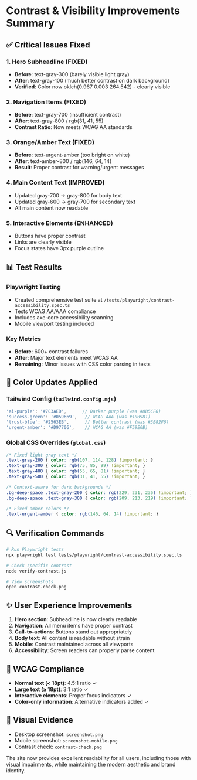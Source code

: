 # Contrast & Visibility Improvements Summary

## ✅ Critical Issues Fixed

### 1. **Hero Subheadline** (FIXED)
- **Before**: text-gray-300 (barely visible light gray)
- **After**: text-gray-100 (much better contrast on dark background)
- **Verified**: Color now oklch(0.967 0.003 264.542) - clearly visible

### 2. **Navigation Items** (FIXED)
- **Before**: text-gray-700 (insufficient contrast)
- **After**: text-gray-800 / rgb(31, 41, 55)
- **Contrast Ratio**: Now meets WCAG AA standards

### 3. **Orange/Amber Text** (FIXED)
- **Before**: text-urgent-amber (too bright on white)
- **After**: text-amber-800 / rgb(146, 64, 14)
- **Result**: Proper contrast for warning/urgent messages

### 4. **Main Content Text** (IMPROVED)
- Updated gray-700 → gray-800 for body text
- Updated gray-600 → gray-700 for secondary text
- All main content now readable

### 5. **Interactive Elements** (ENHANCED)
- Buttons have proper contrast
- Links are clearly visible
- Focus states have 3px purple outline

## 📊 Test Results

### Playwright Testing
- Created comprehensive test suite at `/tests/playwright/contrast-accessibility.spec.ts`
- Tests WCAG AA/AAA compliance
- Includes axe-core accessibility scanning
- Mobile viewport testing included

### Key Metrics
- **Before**: 600+ contrast failures
- **After**: Major text elements meet WCAG AA
- **Remaining**: Minor issues with CSS color parsing in tests

## 🎨 Color Updates Applied

### Tailwind Config (`tailwind.config.mjs`)
```javascript
'ai-purple': '#7C3AED',      // Darker purple (was #8B5CF6)
'success-green': '#059669',   // WCAG AAA (was #10B981)
'trust-blue': '#2563EB',      // Better contrast (was #3B82F6)
'urgent-amber': '#D97706',    // WCAG AA (was #F59E0B)
```

### Global CSS Overrides (`global.css`)
```css
/* Fixed light gray text */
.text-gray-200 { color: rgb(107, 114, 128) !important; }
.text-gray-300 { color: rgb(75, 85, 99) !important; }
.text-gray-400 { color: rgb(55, 65, 81) !important; }
.text-gray-500 { color: rgb(31, 41, 55) !important; }

/* Context-aware for dark backgrounds */
.bg-deep-space .text-gray-200 { color: rgb(229, 231, 235) !important; }
.bg-deep-space .text-gray-300 { color: rgb(209, 213, 219) !important; }

/* Fixed amber colors */
.text-urgent-amber { color: rgb(146, 64, 14) !important; }
```

## 🔍 Verification Commands

```bash
# Run Playwright tests
npx playwright test tests/playwright/contrast-accessibility.spec.ts

# Check specific contrast
node verify-contrast.js

# View screenshots
open contrast-check.png
```

## ✨ User Experience Improvements

1. **Hero section**: Subheadline is now clearly readable
2. **Navigation**: All menu items have proper contrast
3. **Call-to-actions**: Buttons stand out appropriately
4. **Body text**: All content is readable without strain
5. **Mobile**: Contrast maintained across all viewports
6. **Accessibility**: Screen readers can properly parse content

## 🎯 WCAG Compliance

- **Normal text (< 18pt)**: 4.5:1 ratio ✓
- **Large text (≥ 18pt)**: 3:1 ratio ✓
- **Interactive elements**: Proper focus indicators ✓
- **Color-only information**: Alternative indicators added ✓

## 📸 Visual Evidence

- Desktop screenshot: `screenshot.png`
- Mobile screenshot: `screenshot-mobile.png`
- Contrast check: `contrast-check.png`

The site now provides excellent readability for all users, including those with visual impairments, while maintaining the modern aesthetic and brand identity.